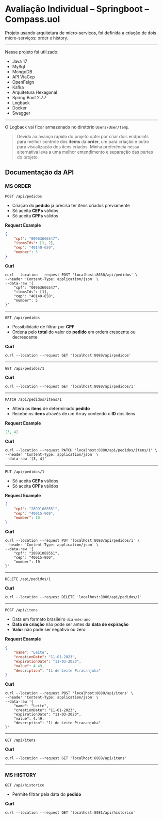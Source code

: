 # Avaliação Individual – Springboot – Compass.uol

Projeto usando arquitetura de micro-serviços, foi definida a criação de dois micro-serviços: order e history.

***

Nesse projeto foi utilizado:
* Java 17
* MySql
* MongoDB
* API ViaCep
* OpenFeign
* Kafka
* Arquitetura Hexagonal
* Spring Boot 2.7.7
* Logback
* Docker
* Swagger

***

O Logback vai ficar armazenado no diretório `Users/User/temp`.

>Devido ao avanço rapído do projeto optei por criar dois endpoints para melhor controle dos **items** da **order**, um para criação e outro para visualização dos itens criados. Minha preferência nessa alternativa leva a uma melhor entendimento e separação das partes do projeto.

## Documentação da API

### MS ORDER

```
POST /api/pedidos
```
- Criação do **pedido** já precisa ter itens criados previamente
- Só aceita **CEPs** válidos
- Só aceita **CPFs** válidos

**Request Example**

```json
{
    "cpf": "09963606547",
    "itemsIds": [1, 2],
    "cep": "40140-650",
    "number": 5
}
```

**Curl**

```
curl --location --request POST 'localhost:8080/api/pedidos' \
--header 'Content-Type: application/json' \
--data-raw '{
    "cpf": "09963606547",
    "itemsIds": [1],
    "cep": "40140-650",
    "number": 5
}'
```

***

```
GET /api/pedidos  
```
- Possibilidade de filtrar por **CPF**
- Ordena pelo **total** do valor do **pedido** em ordem crescente ou decrescente

**Curl**

```
curl --location --request GET 'localhost:8080/api/pedidos'
```

***

```
GET /api/pedidos/1  
```

**Curl**

```
curl --location --request GET 'localhost:8080/api/pedidos/1'
```

***

```
PATCH /api/pedidos/itens/1  
```
- Altera os **itens** de determinado **pedido**
- Recebe os **itens** através de um Array contendo o **ID** dos itens

**Request Example**

```json
[3, 4]
```

**Curl**

```
curl --location --request PATCH 'localhost:8080/api/pedidos/itens/1' \
--header 'Content-Type: application/json' \
--data-raw '[3, 4]'
```

***

```
PUT /api/pedidos/1  
```
- Só aceita **CEPs** válidos
- Só aceita **CPFs** válidos

**Request Example**

```json
{
    "cpf": "28991068561",
    "cep": "40015-900",
    "number": 10
}
```

**Curl**

```
curl --location --request PUT 'localhost:8080/api/pedidos/1' \
--header 'Content-Type: application/json' \
--data-raw '{
    "cpf": "28991068561",
    "cep": "40015-900",
    "number": 10
}'
```

***

```
DELETE /api/pedidos/1  
```

**Curl**

```
curl --location --request DELETE 'localhost:8080/api/pedidos/1'
```

***

```
POST /api/itens  
```
- Data em formato brasileiro `dia-mês-ano`
- **Data de criação** não pode ser antes da **data de expiração**
- **Valor** não pode ser negativo ou zero

**Request Example**

```json
{
    "name": "Leite",
    "creationDate": "11-01-2023",
    "expirationDate": "11-03-2023",
    "value": 4.49,
    "description": "1L de Leite Piracanjuba"
}
```

**Curl**

```
curl --location --request POST 'localhost:8080/api/itens' \
--header 'Content-Type: application/json' \
--data-raw '{
    "name": "Leite",
    "creationDate": "11-01-2023",
    "expirationDate": "11-03-2023",
    "value": 4.49,
    "description": "1L de Leite Piracanjuba"
}'
```


***

```
GET /api/itens  
```

**Curl**

```
curl --location --request GET 'localhost:8080/api/itens'
```

***

### MS HISTORY

```
GET /api/historico  
```
- Permite filtrar pela data do **pedido**

**Curl**

```
curl --location --request GET 'localhost:8081/api/historico'
```